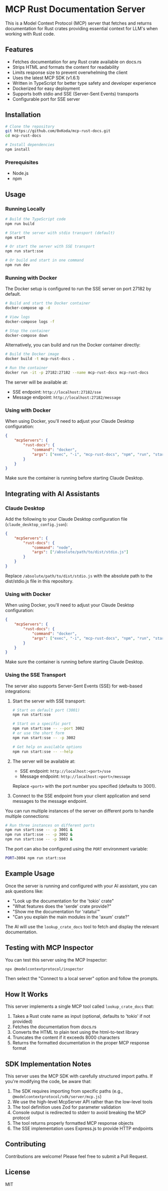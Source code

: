 # MCP Rust Documentation Server

This is a Model Context Protocol (MCP) server that fetches and returns documentation for Rust crates providing essential context for LLM's when working with Rust code.

## Features

-   Fetches documentation for any Rust crate available on docs.rs
-   Strips HTML and formats the content for readability
-   Limits response size to prevent overwhelming the client
-   Uses the latest MCP SDK (v1.6.1)
-   Written in TypeScript for better type safety and developer experience
-   Dockerized for easy deployment
-   Supports both stdio and SSE (Server-Sent Events) transports
-   Configurable port for SSE server

## Installation

```bash
# Clone the repository
git https://github.com/0xKoda/mcp-rust-docs.git
cd mcp-rust-docs

# Install dependencies
npm install
```

### Prerequisites

-   Node.js
-   npm

## Usage

### Running Locally

```bash
# Build the TypeScript code
npm run build

# Start the server with stdio transport (default)
npm start

# Or start the server with SSE transport
npm run start:sse

# Or build and start in one command
npm run dev
```

### Running with Docker

The Docker setup is configured to run the SSE server on port 27182 by default.

```bash
# Build and start the Docker container
docker-compose up -d

# View logs
docker-compose logs -f

# Stop the container
docker-compose down
```

Alternatively, you can build and run the Docker container directly:

```bash
# Build the Docker image
docker build -t mcp-rust-docs .

# Run the container
docker run -it -p 27182:27182 --name mcp-rust-docs mcp-rust-docs
```

The server will be available at:

-   SSE endpoint: `http://localhost:27182/sse`
-   Message endpoint: `http://localhost:27182/message`

### Using with Docker

When using Docker, you'll need to adjust your Claude Desktop configuration:

```json
{
    "mcpServers": {
        "rust-docs": {
            "command": "docker",
            "args": ["exec", "-i", "mcp-rust-docs", "npm", "run", "start:sse"]
        }
    }
}
```

Make sure the container is running before starting Claude Desktop.

## Integrating with AI Assistants

### Claude Desktop

Add the following to your Claude Desktop configuration file (`claude_desktop_config.json`):

```json
{
    "mcpServers": {
        "rust-docs": {
            "command": "node",
            "args": ["/absolute/path/to/dist/stdio.js"]
        }
    }
}
```

Replace `/absolute/path/to/dist/stdio.js` with the absolute path to the dist/stdio.js file in this repository.

### Using with Docker

When using Docker, you'll need to adjust your Claude Desktop configuration:

```json
{
    "mcpServers": {
        "rust-docs": {
            "command": "docker",
            "args": ["exec", "-i", "mcp-rust-docs", "npm", "run", "start:sse"]
        }
    }
}
```

Make sure the container is running before starting Claude Desktop.

### Using the SSE Transport

The server also supports Server-Sent Events (SSE) for web-based integrations:

1. Start the server with SSE transport:

    ```bash
    # Start on default port (3001)
    npm run start:sse

    # Start on a specific port
    npm run start:sse -- --port 3002
    # or use the short form
    npm run start:sse -- -p 3002

    # Get help on available options
    npm run start:sse -- --help
    ```

2. The server will be available at:

    - SSE endpoint: `http://localhost:<port>/sse`
    - Message endpoint: `http://localhost:<port>/message`

    Replace `<port>` with the port number you specified (defaults to 3001).

3. Connect to the SSE endpoint from your client application and send messages to the message endpoint.

You can run multiple instances of the server on different ports to handle multiple connections:

```bash
# Run three instances on different ports
npm run start:sse -- -p 3001 &
npm run start:sse -- -p 3002 &
npm run start:sse -- -p 3003 &
```

The port can also be configured using the `PORT` environment variable:

```bash
PORT=3004 npm run start:sse
```

## Example Usage

Once the server is running and configured with your AI assistant, you can ask questions like:

-   "Look up the documentation for the 'tokio' crate"
-   "What features does the 'serde' crate provide?"
-   "Show me the documentation for 'ratatui'"
-   "Can you explain the main modules in the 'axum' crate?"

The AI will use the `lookup_crate_docs` tool to fetch and display the relevant documentation.

## Testing with MCP Inspector

You can test this server using the MCP Inspector:

```bash
npx @modelcontextprotocol/inspector
```

Then select the "Connect to a local server" option and follow the prompts.

## How It Works

This server implements a single MCP tool called `lookup_crate_docs` that:

1. Takes a Rust crate name as input (optional, defaults to 'tokio' if not provided)
2. Fetches the documentation from docs.rs
3. Converts the HTML to plain text using the html-to-text library
4. Truncates the content if it exceeds 8000 characters
5. Returns the formatted documentation in the proper MCP response format

## SDK Implementation Notes

This server uses the MCP SDK with carefully structured import paths. If you're modifying the code, be aware that:

1. The SDK requires importing from specific paths (e.g., `@modelcontextprotocol/sdk/server/mcp.js`)
2. We use the high-level McpServer API rather than the low-level tools
3. The tool definition uses Zod for parameter validation
4. Console output is redirected to stderr to avoid breaking the MCP protocol
5. The tool returns properly formatted MCP response objects
6. The SSE implementation uses Express.js to provide HTTP endpoints

## Contributing

Contributions are welcome! Please feel free to submit a Pull Request.

## License

MIT
